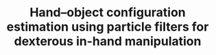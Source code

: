 ---
layout: default
title: Hand–object configuration estimation using particle filters for dexterous in-hand manipulation
authors: "K Hang*, WG Bircher*, AS Morgan, AM Dollar"
publication: International Journal of Robotics Research (IJRR)
year: 2019
award: "*Equal Contributions"
video: https://www.youtube.com/watch?v=AKYqNiCvGFM
alt_link:
---